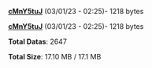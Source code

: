 [**cMnY5tuJ**](/data/cMnY5tuJ.txt) (03/01/23 - 02:25)- 1218 bytes

[**cMnY5tuJ**](/data/cMnY5tuJ.txt) (03/01/23 - 02:25)- 1218 bytes

**Total Datas**: 2647

**Total Size**: 17.10 MB / 17.1 MB